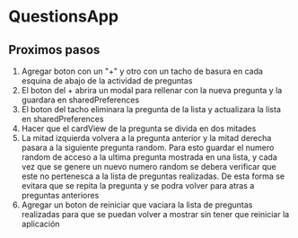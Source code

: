 # QuestionsApp

## Proximos pasos
1. Agregar boton con un "+" y otro con un tacho de basura en cada esquina de abajo de la actividad de preguntas
2. El boton del + abrira un modal para rellenar con la nueva pregunta y la guardara en sharedPreferences
3. El boton del tacho eliminara la pregunta de la lista y actualizara la lista en sharedPreferences
4. Hacer que el cardView de la pregunta se divida en dos mitades
5. La mitad izquierda volvera a la pregunta anterior y la mitad derecha pasara a la siguiente pregunta random.
   Para esto guardar el numero random de acceso a la ultima pregunta mostrada en una lista, y cada vez que se genere un nuevo numero random se debera verificar que este no pertenesca a la lista de preguntas realizadas.
   De esta forma se evitara que se repita la pregunta y se podra volver para atras a preguntas anteriores
6. Agregar un boton de reiniciar que vaciara la lista de preguntas realizadas para que se puedan volver a mostrar sin tener que reiniciar la aplicación
